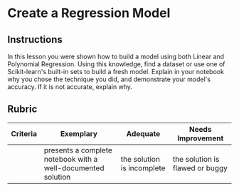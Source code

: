 # Create a Regression Model

## Instructions

In this lesson you were shown how to build a model using both Linear and Polynomial Regression. Using this knowledge, find a dataset or use one of Scikit-learn's built-in sets to build a fresh model. Explain in your notebook why you chose the technique you did, and demonstrate your model's accuracy. If it is not accurate, explain why.

## Rubric

| Criteria | Exemplary                                                    | Adequate                   | Needs Improvement               |
| -------- | ------------------------------------------------------------ | -------------------------- | ------------------------------- |
|          | presents a complete notebook with a well-documented solution | the solution is incomplete | the solution is flawed or buggy |
